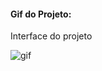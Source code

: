 #### Gif do Projeto:
Interface do projeto


![gif](https://github.com/hsjferson/ImovelMeMove/blob/master/src/assets/projeto.gif)
